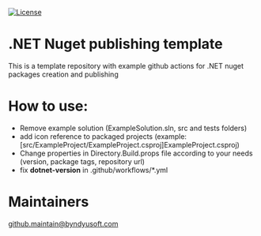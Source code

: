 [![License](https://img.shields.io/badge/License-Apache--2.0-blue.svg)](https://opensource.org/licenses/Apache-2.0)

# .NET Nuget publishing template
This is a template repository with example github actions for .NET nuget packages creation and publishing

# How to use:
 - Remove example solution (ExampleSolution.sln, src and tests folders)
 - add icon reference to packaged projects (example: [src/ExampleProject/ExampleProject.csproj]ExampleProject.csproj)
 - Change properties in Directory.Build.props file according to your needs (version, package tags, repository url)
 - fix **dotnet-version** in .github/workflows/\*.yml

# Maintainers
[github.maintain@byndyusoft.com](mailto:github.maintain@byndyusoft.com)
